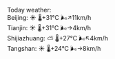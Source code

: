 Today weather:  
Beijing: ☀️   🌡️+31°C 🌬️↗11km/h  
Tianjin: ☀️   🌡️+31°C 🌬️→4km/h  
Shijiazhuang: ⛅️  🌡️+27°C 🌬️↖4km/h  
Tangshan: ☀️   🌡️+24°C 🌬️→8km/h  
